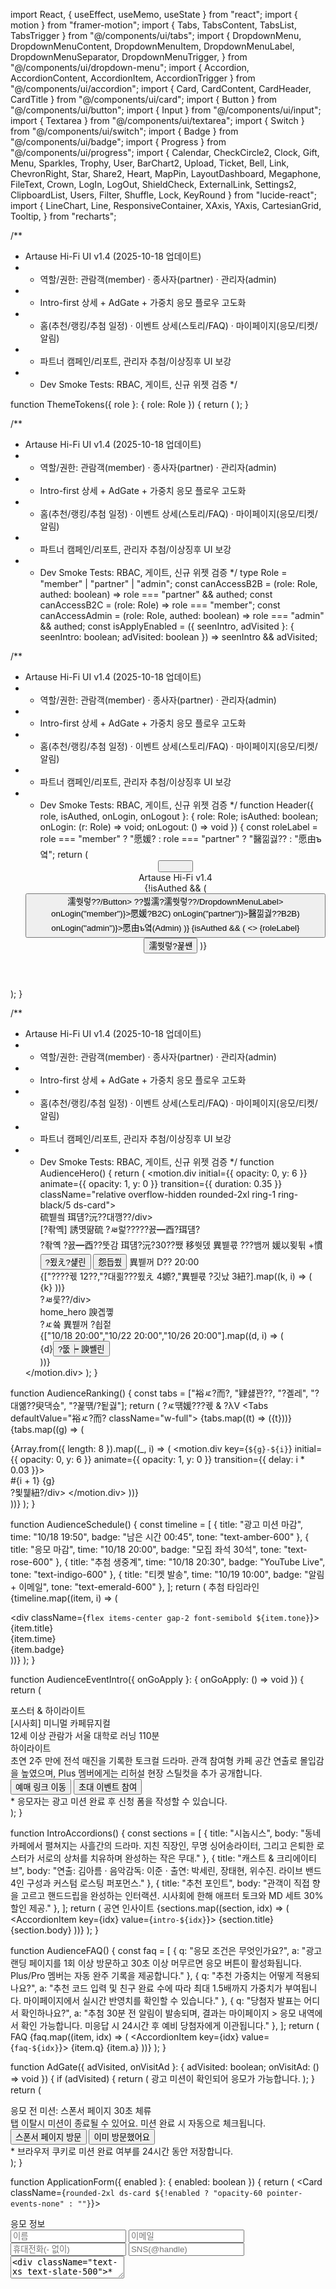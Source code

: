 ﻿import React, { useEffect, useMemo, useState } from "react";
import { motion } from "framer-motion";
import { Tabs, TabsContent, TabsList, TabsTrigger } from "@/components/ui/tabs";
import {
  DropdownMenu,
  DropdownMenuContent,
  DropdownMenuItem,
  DropdownMenuLabel,
  DropdownMenuSeparator,
  DropdownMenuTrigger,
} from "@/components/ui/dropdown-menu";
import { Accordion, AccordionContent, AccordionItem, AccordionTrigger } from "@/components/ui/accordion";
import { Card, CardContent, CardHeader, CardTitle } from "@/components/ui/card";
import { Button } from "@/components/ui/button";
import { Input } from "@/components/ui/input";
import { Textarea } from "@/components/ui/textarea";
import { Switch } from "@/components/ui/switch";
import { Badge } from "@/components/ui/badge";
import { Progress } from "@/components/ui/progress";
import {
  Calendar,
  CheckCircle2,
  Clock,
  Gift,
  Menu,
  Sparkles,
  Trophy,
  User,
  BarChart2,
  Upload,
  Ticket,
  Bell,
  Link,
  ChevronRight,
  Star,
  Share2,
  Heart,
  MapPin,
  LayoutDashboard,
  Megaphone,
  FileText,
  Crown,
  LogIn,
  LogOut,
  ShieldCheck,
  ExternalLink,
  Settings2,
  ClipboardList,
  Users,
  Filter,
  Shuffle,
  Lock,
  KeyRound
} from "lucide-react";
import {
  LineChart,
  Line,
  ResponsiveContainer,
  XAxis,
  YAxis,
  CartesianGrid,
  Tooltip,
} from "recharts";

/**
 * Artause Hi-Fi UI v1.4 (2025-10-18 업데이트)
 * - 역할/권한: 관람객(member) · 종사자(partner) · 관리자(admin)
 * - Intro-first 상세 + AdGate + 가중치 응모 플로우 고도화
 * - 홈(추천/랭킹/추첨 일정) · 이벤트 상세(스토리/FAQ) · 마이페이지(응모/티켓/알림)
 * - 파트너 캠페인/리포트, 관리자 추첨/이상징후 UI 보강
 * - Dev Smoke Tests: RBAC, 게이트, 신규 위젯 검증
 */

function ThemeTokens({ role }: { role: Role }) {
  return (
    <style>{`
:root {
  --font-display: "Pretendard Variable", "Inter var", system-ui, -apple-system, "Segoe UI", Roboto, "Noto Sans KR", Arial, "Apple SD Gothic Neo", sans-serif;
  --font-body: "Pretendard Variable", system-ui, -apple-system, "Segoe UI", Roboto, "Noto Sans KR", Arial, "Apple SD Gothic Neo", sans-serif;
  --size-h1: clamp(28px, 3.6vw, 40px);
  --size-h2: clamp(22px, 2.6vw, 28px);
  --size-h3: 18px; --size-body: 14px;
  --lh-tight: 1.15; --lh-body: 1.6; --ls-tight: -0.01em;
  --radius-sm: 10px; --radius-md: 14px; --radius-xl: 18px;
  --shadow-md: 0 8px 24px rgba(16,24,40,.08);
  --z-nav: 20; --z-dialog: 50; --z-toast: 60;
}
[data-role="b2c"] {
  --brand-primary: #6D4AFF; --brand-secondary:#FF3E8A; --brand-accent:#00D1FF;
  --neutral-900:#0f172a; --neutral-600:#475569; --neutral-100:#f1f5f9;
  --grad-hero: linear-gradient(135deg,#6366f1 0%,#a855f7 50%,#f43f5e 100%);
  --bg-app: linear-gradient(180deg,#fff7fb 0%,#eef2ff 100%);
  --btn-accent-bg: var(--brand-primary); --btn-accent-text:#fff;
  --chip-secondary-bg:#F1EEFF; --chip-secondary-text:#3F2B96;
}
[data-role="b2b"] {
  --brand-primary:#0F172A; --brand-secondary:#6366F1; --brand-accent:#22C55E;
  --neutral-900:#0f172a; --neutral-600:#475569; --neutral-100:#f1f5f9;
  --grad-hero: linear-gradient(135deg,#0F172A 0%, #334155 100%);
  --bg-app: linear-gradient(180deg,#f8fafc 0%,#eef2f7 100%);
  --btn-accent-bg: var(--brand-primary); --btn-accent-text:#fff;
  --chip-secondary-bg:#EAEFFC; --chip-secondary-text:#1F2A5C;
}
[data-role="admin"] {
  --brand-primary:#8B0000; --brand-secondary:#D97706; --brand-accent:#0EA5E9;
  --neutral-900:#111827; --neutral-600:#4b5563; --neutral-100:#f3f4f6;
  --grad-hero: linear-gradient(135deg,#7f1d1d 0%, #dc2626 60%, #f59e0b 100%);
  --bg-app: linear-gradient(180deg,#fff5f5 0%,#fff7ed 100%);
  --btn-accent-bg: var(--brand-primary); --btn-accent-text:#fff;
  --chip-secondary-bg:#FEE2E2; --chip-secondary-text:#7F1D1D;
}
.font-display{ font-family: var(--font-display); }
.font-body{ font-family: var(--font-body); font-size: var(--size-body); line-height: var(--lh-body); }
.ds-h1{ font-size: var(--size-h1); line-height: var(--lh-tight); letter-spacing: var(--ls-tight); font-weight: 800; }
.ds-h2{ font-size: var(--size-h2); line-height: var(--lh-tight); font-weight: 700; }
.ds-h3{ font-size: var(--size-h3); font-weight: 600; }
.ds-hero{ background: var(--grad-hero); }
.ds-app{ background: var(--bg-app); }
.ds-card{ border-radius: var(--radius-xl); box-shadow: var(--shadow-md); }
.ds-btn-accent{ background: var(--btn-accent-bg) !important; color: var(--btn-accent-text) !important; border-radius: var(--radius-md) !important; }
.ds-chip-secondary{ background: var(--chip-secondary-bg); color: var(--chip-secondary-text); border-radius: 999px; padding: 4px 10px; font-size: 12px; }
`}</style>
  );
}

/**
 * Artause Hi-Fi UI v1.4 (2025-10-18 업데이트)
 * - 역할/권한: 관람객(member) · 종사자(partner) · 관리자(admin)
 * - Intro-first 상세 + AdGate + 가중치 응모 플로우 고도화
 * - 홈(추천/랭킹/추첨 일정) · 이벤트 상세(스토리/FAQ) · 마이페이지(응모/티켓/알림)
 * - 파트너 캠페인/리포트, 관리자 추첨/이상징후 UI 보강
 * - Dev Smoke Tests: RBAC, 게이트, 신규 위젯 검증
 */
type Role = "member" | "partner" | "admin";
const canAccessB2B = (role: Role, authed: boolean) => role === "partner" && authed;
const canAccessB2C = (role: Role) => role === "member";
const canAccessAdmin = (role: Role, authed: boolean) => role === "admin" && authed;
const isApplyEnabled = ({ seenIntro, adVisited }: { seenIntro: boolean; adVisited: boolean }) => seenIntro && adVisited;

/**
 * Artause Hi-Fi UI v1.4 (2025-10-18 업데이트)
 * - 역할/권한: 관람객(member) · 종사자(partner) · 관리자(admin)
 * - Intro-first 상세 + AdGate + 가중치 응모 플로우 고도화
 * - 홈(추천/랭킹/추첨 일정) · 이벤트 상세(스토리/FAQ) · 마이페이지(응모/티켓/알림)
 * - 파트너 캠페인/리포트, 관리자 추첨/이상징후 UI 보강
 * - Dev Smoke Tests: RBAC, 게이트, 신규 위젯 검증
 */
function Header({ role, isAuthed, onLogin, onLogout }: { role: Role; isAuthed: boolean; onLogin: (r: Role) => void; onLogout: () => void }) {
  const roleLabel = role === "member" ? "愿媛? : role === "partner" ? "醫낆궗?? : "愿由ъ옄";
  return (
    <header className="sticky top-0 z-[var(--z-nav)] border-b backdrop-blur bg-white/75">
      <div className="max-w-7xl mx-auto px-4 py-3 flex items-center gap-3 font-display">
        <Button variant="ghost" size="icon" className="rounded-xl"><Menu /></Button>
        <div className="font-bold text-lg tracking-tight ds-h3 flex items-center gap-2">
          <Sparkles className="w-5 h-5"/>
          Artause
          <Badge variant="secondary" className="rounded-full">Hi-Fi v1.4</Badge>
        </div>
        <div className="ml-auto flex items-center gap-2">
          {!isAuthed && (
            <DropdownMenu>
              <DropdownMenuTrigger asChild>
                <Button variant="outline" size="sm" className="rounded-xl"><User className="w-4 h-4 mr-1"/>濡쒓렇??/Button>
              </DropdownMenuTrigger>
              <DropdownMenuContent align="end" className="rounded-xl">
                <DropdownMenuLabel>??븷濡?濡쒓렇??/DropdownMenuLabel>
                <DropdownMenuSeparator />
                <DropdownMenuItem onClick={() => onLogin("member")}><LogIn className="w-4 h-4 mr-2"/>愿媛?B2C)</DropdownMenuItem>
                <DropdownMenuItem onClick={() => onLogin("partner")}><LogIn className="w-4 h-4 mr-2"/>醫낆궗??B2B)</DropdownMenuItem>
                <DropdownMenuItem onClick={() => onLogin("admin")}><KeyRound className="w-4 h-4 mr-2"/>愿由ъ옄(Admin)</DropdownMenuItem>
              </DropdownMenuContent>
            </DropdownMenu>
          )}
          {isAuthed && (
            <>
              <Badge variant="outline" className="rounded-full"><ShieldCheck className="w-3 h-3 mr-1"/> {roleLabel}</Badge>
              <Button size="sm" variant="outline" className="rounded-xl" onClick={onLogout}><LogOut className="w-4 h-4 mr-1"/>濡쒓렇?꾩썐</Button>
            </>
          )}
        </div>
      </div>
    </header>
  );
}

/**
 * Artause Hi-Fi UI v1.4 (2025-10-18 업데이트)
 * - 역할/권한: 관람객(member) · 종사자(partner) · 관리자(admin)
 * - Intro-first 상세 + AdGate + 가중치 응모 플로우 고도화
 * - 홈(추천/랭킹/추첨 일정) · 이벤트 상세(스토리/FAQ) · 마이페이지(응모/티켓/알림)
 * - 파트너 캠페인/리포트, 관리자 추첨/이상징후 UI 보강
 * - Dev Smoke Tests: RBAC, 게이트, 신규 위젯 검증
 */
function AudienceHero() {
  return (
    <motion.div initial={{ opacity: 0, y: 6 }} animate={{ opacity: 1, y: 0 }} transition={{ duration: 0.35 }} className="relative overflow-hidden rounded-2xl ring-1 ring-black/5 ds-card">
      <div className="absolute inset-0 ds-hero opacity-10" />
      <div className="grid md:grid-cols-5 gap-6 p-6 bg-white">
        <div className="md:col-span-3 space-y-4">
          <div className="rounded-xl p-5 ds-hero text-white shadow-md">
            <div className="text-xs/5 opacity-90 mb-1 font-display">硫붿씤 珥덈?沅??대깽??/div>
            <div className="ds-h1 font-display">[?좎옉] 誘몃땲硫 ?ㅽ럹?????꾨━酉?珥덈?</div>
            <div className="text-sm/6 opacity-95 mt-2 font-body">?좎옉 ?꾨━酉??뚯감 珥덈?沅?30??쨌 移쒓뎄 異붿쿇 ???뱀꺼 媛以묒튂 +慣</div>
            <div className="mt-4 flex items-center gap-2">
              <Button className="rounded-xl bg-white text-[color:var(--neutral-900)] hover:bg-slate-50"><Gift className="w-4 h-4 mr-1"/>?묐え?섍린</Button>
              <Button variant="secondary" className="rounded-xl">怨듭쑀</Button>
              <span className="ds-chip-secondary"><Clock className="w-3 h-3 mr-1 inline"/>異붿꺼 D?? 20:00</span>
            </div>
          </div>
          <div className="grid md:grid-cols-3 gap-3 text-sm font-body">
            {["????궧 12??,"?대쾲???묐え 4嫄?,"異붿쿇 ?깃났 3紐?].map((k, i) => (
              <Card key={i} className="rounded-xl"><CardContent className="p-4 flex items-center gap-2"><Crown className="w-4 h-4 text-amber-500"/> {k}</CardContent></Card>
            ))}
          </div>
        </div>
        <div className="md:col-span-2 space-y-3">
          <Card className="rounded-xl"><CardContent className="p-4"><div className="text-sm font-semibold mb-2 font-display">?ㅽ룿??/div><div className="rounded-lg h-24 bg-gradient-to-br from-slate-100 to-slate-200 flex items-center justify-center text-slate-500 text-xs">home_hero 諛곕꼫</div></CardContent></Card>
          <Card className="rounded-xl font-body">
            <CardContent className="p-4 space-y-2 text-sm">
              <div className="font-semibold font-display">?ㅼ쓬 異붿꺼 ?쇱젙</div>
              {["10/18 20:00","10/22 20:00","10/26 20:00"].map((d, i) => (
                <div key={i} className="flex items-center justify-between p-2 rounded-lg border"><span className="flex items-center gap-2"><Clock className="w-4 h-4"/> {d}</span><Button size="sm" variant="secondary" className="rounded-xl">?뚮┝ 諛쏄린</Button></div>
              ))}
            </CardContent>
          </Card>
        </div>
      </div>
    </motion.div>
  );
}

function AudienceRanking() {
  const tabs = ["裕ㅼ?而?, "肄섏꽌??, "?곌레", "?대옒??臾댁슜", "?꾩떆/?됱궗"];
  return (
    <Card className="rounded-2xl ds-card">
      <CardHeader className="pb-2"><CardTitle className="text-base font-display">?ㅼ떆媛???궧 & ?λⅤ</CardTitle></CardHeader>
      <CardContent>
        <Tabs defaultValue="裕ㅼ?而? className="w-full">
          <TabsList className="grid grid-cols-5 w-full rounded-xl">
            {tabs.map((t) => (<TabsTrigger key={t} value={t}>{t}</TabsTrigger>))}
          </TabsList>
          {tabs.map((g) => (
            <TabsContent key={g} value={g}>
              <div className="grid md:grid-cols-4 gap-4">
                {Array.from({ length: 8 }).map((_, i) => (
                  <motion.div key={`${g}-${i}`} initial={{ opacity: 0, y: 6 }} animate={{ opacity: 1, y: 0 }} transition={{ delay: i * 0.03 }}>
                    <Card className="rounded-xl hover:shadow-md transition-shadow">
                      <CardContent className="p-3 space-y-2">
                        <div className="rounded-lg h-28 bg-slate-100" />
                        <div className="text-xs text-slate-500">#{i + 1} {g}</div>
                        <div className="text-sm font-semibold font-display">?묓뭹紐?/div>
                      </CardContent>
                    </Card>
                  </motion.div>
                ))}
              </div>
            </TabsContent>
          ))}
        </Tabs>
      </CardContent>
    </Card>
  );
}

function AudienceSchedule() {
  const timeline = [
    { title: "광고 미션 마감", time: "10/18 19:50", badge: "남은 시간 00:45", tone: "text-amber-600" },
    { title: "응모 마감", time: "10/18 20:00", badge: "모집 좌석 30석", tone: "text-rose-600" },
    { title: "추첨 생중계", time: "10/18 20:30", badge: "YouTube Live", tone: "text-indigo-600" },
    { title: "티켓 발송", time: "10/19 10:00", badge: "알림 + 이메일", tone: "text-emerald-600" },
  ];
  return (
    <Card className="rounded-2xl ds-card">
      <CardHeader className="pb-2">
        <CardTitle className="text-base font-display flex items-center gap-2"><Calendar className="w-4 h-4" />추첨 타임라인</CardTitle>
      </CardHeader>
      <CardContent className="grid md:grid-cols-4 gap-3 text-sm font-body">
        {timeline.map((item, i) => (
          <div key={i} className="rounded-xl border p-3 space-y-2">
            <div className={`flex items-center gap-2 font-semibold ${item.tone}`}><Clock className="w-4 h-4" /> {item.title}</div>
            <div className="text-slate-600">{item.time}</div>
            <Badge variant="outline" className="rounded-full">{item.badge}</Badge>
          </div>
        ))}
      </CardContent>
    </Card>
  );
}

function AudienceEventIntro({ onGoApply }: { onGoApply: () => void }) {
  return (
    <div className="grid gap-6 font-body">
      <Card className="rounded-2xl ds-card">
        <CardContent className="p-6 grid md:grid-cols-5 gap-6">
          <div className="md:col-span-2 space-y-3">
            <div className="rounded-xl h-64 bg-slate-100" />
            <div className="text-xs text-slate-500">포스터 & 하이라이트</div>
          </div>
          <div className="md:col-span-3 space-y-4">
            <div className="ds-h1 font-display">[시사회] 미니멀 카페뮤지컬</div>
            <div className="flex flex-wrap gap-2 text-xs text-slate-600">
              <Badge variant="secondary" className="rounded-full">12세 이상 관람가</Badge>
              <Badge variant="outline" className="rounded-full flex items-center gap-1"><MapPin className="w-3 h-3" />서울 대학로</Badge>
              <Badge variant="outline" className="rounded-full flex items-center gap-1"><Clock className="w-3 h-3" />러닝 110분</Badge>
            </div>
            <div className="rounded-xl p-4 bg-slate-50 text-sm leading-relaxed">
              <div className="font-semibold font-display mb-2">하이라이트</div>
              초연 2주 만에 전석 매진을 기록한 토크컬 드라마. 관객 참여형 카페 공간 연출로 몰입감을 높였으며, Plus 멤버에게는 리허설 현장 스틸컷을 추가 공개합니다.
            </div>
            <div className="grid md:grid-cols-2 gap-3">
              <Button className="rounded-xl ds-btn-accent"><ExternalLink className="w-4 h-4 mr-1" />예매 링크 이동</Button>
              <Button variant="secondary" className="rounded-xl" onClick={onGoApply}><Gift className="w-4 h-4 mr-1" />초대 이벤트 참여</Button>
            </div>
            <div className="text-xs text-slate-500">* 응모자는 광고 미션 완료 후 신청 폼을 작성할 수 있습니다.</div>
          </div>
        </CardContent>
      </Card>
      <IntroAccordions />
      <AudienceFAQ />
    </div>
  );
}

function IntroAccordions() {
  const sections = [
    { title: "시놉시스", body: "동네 카페에서 펼쳐지는 사흘간의 드라마. 지친 직장인, 무명 싱어송라이터, 그리고 은퇴한 로스터가 서로의 상처를 치유하며 완성하는 작은 무대." },
    { title: "캐스트 & 크리에이티브", body: "연출: 김아름 · 음악감독: 이준 · 출연: 박세린, 장태현, 위수진. 라이브 밴드 4인 구성과 커스텀 로스팅 퍼포먼스." },
    { title: "추천 포인트", body: "관객이 직접 향을 고르고 핸드드립을 완성하는 인터랙션. 시사회에 한해 애프터 토크와 MD 세트 30% 할인 제공." },
  ];
  return (
    <Card className="rounded-2xl ds-card">
      <CardHeader className="pb-2">
        <CardTitle className="text-base font-display">공연 인사이트</CardTitle>
      </CardHeader>
      <CardContent>
        <Accordion type="multiple" className="space-y-3">
          {sections.map((section, idx) => (
            <AccordionItem key={idx} value={`intro-${idx}`}>
              <AccordionTrigger className="text-sm font-semibold">{section.title}</AccordionTrigger>
              <AccordionContent className="text-sm text-slate-600 leading-relaxed">{section.body}</AccordionContent>
            </AccordionItem>
          ))}
        </Accordion>
      </CardContent>
    </Card>
  );
}

function AudienceFAQ() {
  const faq = [
    { q: "응모 조건은 무엇인가요?", a: "광고 랜딩 페이지를 1회 이상 방문하고 30초 이상 머무르면 응모 버튼이 활성화됩니다. Plus/Pro 멤버는 자동 완주 기록을 제공합니다." },
    { q: "추천 가중치는 어떻게 적용되나요?", a: "추천 코드 입력 및 친구 완료 수에 따라 최대 1.5배까지 가중치가 부여됩니다. 마이페이지에서 실시간 반영치를 확인할 수 있습니다." },
    { q: "당첨자 발표는 어디서 확인하나요?", a: "추첨 30분 전 알림이 발송되며, 결과는 마이페이지 > 응모 내역에서 확인 가능합니다. 미응답 시 24시간 후 예비 당첨자에게 이관됩니다." },
  ];
  return (
    <Card className="rounded-2xl ds-card">
      <CardHeader className="pb-2">
        <CardTitle className="text-base font-display">FAQ</CardTitle>
      </CardHeader>
      <CardContent>
        <Accordion type="single" collapsible className="space-y-2">
          {faq.map((item, idx) => (
            <AccordionItem key={idx} value={`faq-${idx}`}>
              <AccordionTrigger className="text-sm font-semibold">{item.q}</AccordionTrigger>
              <AccordionContent className="text-sm text-slate-600 leading-relaxed">{item.a}</AccordionContent>
            </AccordionItem>
          ))}
        </Accordion>
      </CardContent>
    </Card>
  );
}

function AdGate({ adVisited, onVisitAd }: { adVisited: boolean; onVisitAd: () => void }) {
  if (adVisited) {
    return (
      <Card className="rounded-xl border-emerald-200">
        <CardContent className="p-4 text-sm text-emerald-700 flex items-center gap-2">
          <ShieldCheck className="w-4 h-4" /> 광고 미션이 확인되어 응모가 가능합니다.
        </CardContent>
      </Card>
    );
  }
  return (
    <Card className="rounded-xl">
      <CardContent className="p-4 space-y-2 text-sm">
        <div className="font-semibold font-display">응모 전 미션: 스폰서 페이지 30초 체류</div>
        <div className="text-slate-600">탭 이탈시 미션이 종료될 수 있어요. 미션 완료 시 자동으로 체크됩니다.</div>
        <div className="flex gap-2">
          <Button className="rounded-xl ds-btn-accent" onClick={onVisitAd}><ExternalLink className="w-4 h-4 mr-1" />스폰서 페이지 방문</Button>
          <Button variant="outline" className="rounded-xl" onClick={onVisitAd}>이미 방문했어요</Button>
        </div>
        <div className="text-xs text-slate-500">* 브라우저 쿠키로 미션 완료 여부를 24시간 동안 저장합니다.</div>
      </CardContent>
    </Card>
  );
}

function ApplicationForm({ enabled }: { enabled: boolean }) {
  return (
    <Card className={`rounded-2xl ds-card ${!enabled ? "opacity-60 pointer-events-none" : ""}`}>
      <CardContent className="p-6 grid md:grid-cols-2 gap-4">
        <div className="space-y-2">
          <div className="text-sm font-semibold font-display">응모 정보</div>
          <div className="grid gap-2">
            <Input placeholder="이름" />
            <Input placeholder="이메일" />
            <Input placeholder="휴대전화(- 없이)" />
            <Input placeholder="SNS(@handle)" />
          </div>
          <Textarea className="min-h-[90px]" placeholder="응원 한마디 (선택)" />
          <div className="text-xs text-slate-500">* 개인정보 수집 및 이용 동의 체크박스, 약관 링크 노출</div>
          <Button className="w-full rounded-xl ds-btn-accent"><Gift className="w-4 h-4 mr-1" />응모하기</Button>
        </div>
        <div className="space-y-3">
          <div className="text-sm font-semibold font-display">추천 & 가중치</div>
          <div className="rounded-lg border p-3 text-xs flex items-center justify-between">
            <span>내 추천코드 <span className="font-mono">ARTA-9F3C</span></span>
            <Button size="sm" variant="outline" className="rounded-xl"><Link className="w-4 h-4 mr-1" />복사</Button>
          </div>
          <div className="grid grid-cols-2 gap-2">
            <Button variant="secondary" className="rounded-xl"><Share2 className="w-4 h-4 mr-1" />카카오 공유</Button>
            <Button variant="outline" className="rounded-xl">Top Referrers</Button>
          </div>
          <div className="rounded-lg border p-3 text-xs space-y-2">
            <div className="font-semibold">가중치 설정</div>
            <div className="flex items-center justify-between"><span>기본</span><span>1.0</span></div>
            <div className="flex items-center justify-between"><span>추천 3인 이상</span><span>+0.2</span></div>
            <div className="flex items-center justify-between"><span>Plus 멤버</span><span>+0.3</span></div>
          </div>
          <div className="text-xs text-slate-500">* 가중치 최대 1.5배, 추첨 시 통계로 표기됩니다.</div>
        </div>
      </CardContent>
    </Card>
  );
}

function AudienceEventApply({ seenIntro, adVisited, onVisitAd }: { seenIntro: boolean; adVisited: boolean; onVisitAd: () => void }) {
  const enabled = isApplyEnabled({ seenIntro, adVisited });
  return (
    <div className="grid gap-6 font-body">
      {!seenIntro && (
        <Card className="rounded-xl border-amber-200">
          <CardContent className="p-4 text-sm text-amber-700">
            공연 소개를 먼저 확인해주세요. 상단 탭의 <b>공연 소개</b> 확인 후 응모가 열립니다.
          </CardContent>
        </Card>
      )}
      <AdGate adVisited={adVisited} onVisitAd={onVisitAd} />
      <ApplicationForm enabled={enabled} />
    </div>
  );
}

function EntryHistory() {
  const entries = [
    { title: "[시사회] 미니멀 카페뮤지컬", status: "추첨 대기", draw: "10/18 20:30", weight: "가중치 1.3" },
    { title: "[콜라보 MD] 리미티드 패키지", status: "당첨", draw: "10/12 18:00", weight: "가중치 1.1" },
    { title: "[프리뷰] 신작 넌버벌 쇼", status: "미당첨", draw: "10/05 19:00", weight: "가중치 1.0" },
  ];
  return (
    <Card className="rounded-2xl ds-card">
      <CardHeader className="pb-2">
        <CardTitle className="text-base font-display">응모 내역</CardTitle>
      </CardHeader>
      <CardContent className="space-y-2 text-sm">
        {entries.map((entry, i) => (
          <div key={i} className="rounded-xl border p-3 flex items-center justify-between">
            <div>
              <div className="font-semibold font-display">{entry.title}</div>
              <div className="text-xs text-slate-500">추첨 {entry.draw} · {entry.weight}</div>
            </div>
            <Badge variant="outline" className="rounded-full">{entry.status}</Badge>
          </div>
        ))}
      </CardContent>
    </Card>
  );
}

function TicketCard({ title, date, status }: { title: string; date: string; status: string }) {
  return (
    <div className="rounded-xl border p-3 flex items-center justify-between text-sm">
      <div className="flex items-center gap-3">
        <Ticket className="w-5 h-5 text-indigo-500" />
        <div>
          <div className="font-semibold font-display text-sm">{title}</div>
          <div className="text-xs text-slate-500">{date}</div>
        </div>
      </div>
      <Badge variant="secondary" className="rounded-full">{status}</Badge>
    </div>
  );
}

function TicketWallet() {
  const tickets = [
    { title: "미니멀 카페뮤지컬 1막", date: "10/20(금) 20:00 · 대학로 스테이지", status: "발권 완료" },
    { title: "신작 넌버벌 쇼", date: "미정 · 일정 확정 시 알림", status: "대기" },
  ];
  return (
    <Card className="rounded-2xl ds-card">
      <CardHeader className="pb-2">
        <CardTitle className="text-base font-display">티켓 지갑</CardTitle>
      </CardHeader>
      <CardContent className="grid md:grid-cols-2 gap-3">
        {tickets.map((ticket, i) => (
          <TicketCard key={i} title={ticket.title} date={ticket.date} status={ticket.status} />
        ))}
      </CardContent>
    </Card>
  );
}

function NotificationSettingsCard() {
  return (
    <Card className="rounded-xl">
      <CardContent className="p-4 space-y-3 text-sm">
        <div className="font-semibold font-display">알림 설정</div>
        <div className="flex items-center justify-between"><span>이메일</span><Switch defaultChecked /></div>
        <div className="flex items-center justify-between"><span>카카오 알림톡</span><Switch defaultChecked /></div>
        <div className="flex items-center justify-between"><span>SMS(긴급)</span><Switch /></div>
        <div className="flex items-center justify-between"><span>야간 알림 제한 22:00-08:00</span><Switch defaultChecked /></div>
      </CardContent>
    </Card>
  );
}

function NotificationCenter() {
  const notifications = [
    { title: "응모 완료", time: "10/18 19:55", type: "success", message: "미니멀 카페뮤지컬 응모가 접수되었습니다. 추첨은 20:30에 진행됩니다." },
    { title: "추첨 예정", time: "10/18 20:00", type: "reminder", message: "30분 후 추첨이 시작됩니다. 라이브 방송 링크를 확인하세요." },
    { title: "티켓 발송 안내", time: "10/19 09:55", type: "success", message: "당첨자 티켓이 발송되었습니다. 24시간 이내에 수령을 완료해주세요." },
  ];
  return (
    <Card className="rounded-2xl ds-card">
      <CardHeader className="pb-2">
        <CardTitle className="text-base font-display">알림 센터</CardTitle>
      </CardHeader>
      <CardContent className="space-y-2 text-sm">
        {notifications.map((item, i) => (
          <div key={i} className="rounded-xl border p-3 flex items-start gap-3">
            <div className={`mt-1 ${item.type === "success" ? "text-emerald-600" : "text-indigo-500"}`}>
              {item.type === "success" ? <CheckCircle2 className="w-4 h-4" /> : <Bell className="w-4 h-4" />}
            </div>
            <div>
              <div className="flex items-center gap-2">
                <span className="font-semibold font-display text-sm">{item.title}</span>
                <span className="text-xs text-slate-400">{item.time}</span>
              </div>
              <div className="text-xs text-slate-600 leading-relaxed">{item.message}</div>
            </div>
          </div>
        ))}
      </CardContent>
    </Card>
  );
}

function AudienceMyPage() {
  return (
    <div className="grid gap-6 font-body">
      <div className="grid md:grid-cols-3 gap-4">
        <Card className="rounded-xl">
          <CardContent className="p-4 space-y-3 text-sm">
            <div className="font-semibold font-display">프로필</div>
            <div className="grid gap-2">
              <Input placeholder="이름" />
              <Input placeholder="이메일" />
              <Input placeholder="SNS(@handle)" />
            </div>
            <Button variant="secondary" size="sm" className="rounded-xl">정보 저장</Button>
          </CardContent>
        </Card>
        <Card className="rounded-xl">
          <CardContent className="p-4 space-y-3 text-sm">
            <div className="font-semibold font-display">멤버십</div>
            <div className="rounded-lg border p-3 flex items-center justify-between">
              <span>현재: Free</span>
              <Button size="sm" className="rounded-xl ds-btn-accent"><Crown className="w-4 h-4 mr-1" />Plus 업그레이드</Button>
            </div>
            <div className="text-xs text-slate-500 space-y-1">
              <div>Plus: 추첨 가중치 + 조기 오픈 + 광고 프리뷰</div>
              <div>Pro: 오프라인 체크인 지원 예정</div>
            </div>
          </CardContent>
        </Card>
        <NotificationSettingsCard />
      </div>
      <EntryHistory />
      <TicketWallet />
      <NotificationCenter />
    </div>
  );
}\n\nfunction PartnerSidebar({ current, onSelect }: { current: string; onSelect: (k: string) => void }) {
  const items = [
    { key: "partner-dashboard", icon: <LayoutDashboard className="w-4 h-4" />, label: "??쒕낫?? },
    { key: "partner-campaigns", icon: <Megaphone className="w-4 h-4" />, label: "罹좏럹?? },
    { key: "partner-submission", icon: <Upload className="w-4 h-4" />, label: "?묓뭹 ?쒖텧" },
    { key: "partner-reports", icon: <BarChart2 className="w-4 h-4" />, label: "由ы룷?? },
    { key: "partner-widget", icon: <FileText className="w-4 h-4" />, label: "?꾩젽" },
  ];
  return (
    <aside className="h-full p-3">
      <div className="space-y-2">
        {items.map((it) => (
          <button key={it.key} onClick={() => onSelect(it.key)} className={`w-full flex items-center gap-2 px-3 py-2 rounded-xl text-sm border transition ${current === it.key ? "bg-[color:var(--brand-primary)] text-white border-[color:var(--brand-primary)]" : "hover:bg-slate-100"}`}>{it.icon}<span>{it.label}</span></button>
        ))}
      </div>
      <div className="pt-4 mt-4 border-t text-xs text-slate-500">?뚰듃???덈꺼/?뱀씤 ?곹깭</div>
    </aside>
  );
}

const chartData = Array.from({ length: 12 }).map((_, i) => ({ name: `W${i + 1}`, imps: Math.round(800 + Math.random() * 600), clicks: Math.round(80 + Math.random() * 140) }));

function KPIChart({ data }: { data: any[] }) {
  return (
    <div className="h-40">
      <ResponsiveContainer width="100%" height="100%">
        <LineChart data={data}><CartesianGrid strokeDasharray="3 3" /><XAxis dataKey="name" hide /><YAxis hide /><Tooltip /><Line type="monotone" dataKey="imps" stroke="#0f172a" strokeWidth={2} dot={false} /><Line type="monotone" dataKey="clicks" stroke="#6366f1" strokeWidth={2} dot={false} /></LineChart>
      </ResponsiveContainer>
    </div>
  );
}

function PartnerDashboard() {
  return (
    <div className="grid gap-6 font-body">
      <Card className="rounded-2xl ds-card"><CardHeader className="pb-2"><CardTitle className="text-base font-display">?듭떖 KPI</CardTitle></CardHeader><CardContent><div className="grid md:grid-cols-4 gap-4">
        {[{l:"?몄텧(7d)",v:"124,210",d:"+8.1%"},{l:"CTR(7d)",v:"3.4%",d:"+0.3pp"},{l:"?대┃(7d)",v:"4,223",d:"+6.7%"},{l:"?묐え(7d)",v:"612",d:"+10.4%"}].map((k, i) => (
          <Card key={i} className="rounded-xl"><CardContent className="p-4"><div className="text-xs text-slate-500">{k.l}</div><div className="text-2xl font-bold tracking-tight mt-1 font-display">{k.v}</div><div className="text-xs text-emerald-600 mt-1">{k.d}</div><KPIChart data={chartData} /></CardContent></Card>
        ))}
      </div></CardContent></Card>
      <Card className="rounded-2xl ds-card"><CardHeader className="pb-2"><CardTitle className="text-base font-display">?щ’ ?몃깽?좊━ & ?붽툑</CardTitle></CardHeader><CardContent><div className="grid md:grid-cols-3 gap-4">
        {["home_hero", "shows_top", "event_sidebar"].map((slot) => (
          <Card key={slot} className="rounded-xl"><CardContent className="p-4 space-y-2"><div className="text-sm font-semibold font-display">{slot}</div><div className="rounded-lg h-28 bg-slate-100" /><Button className="w-full rounded-xl ds-btn-accent">?덉빟 臾몄쓽</Button></CardContent></Card>
        ))}
      </div></CardContent></Card>
    </div>
  );
}

function PartnerCampaigns() {
  return (
    <div className="grid gap-6 font-body">
      <Card className="rounded-2xl ds-card"><CardHeader className="pb-2"><CardTitle className="text-base font-display">罹좏럹???붿빟 & 吏꾪뻾?곹솴</CardTitle></CardHeader><CardContent><div className="grid md:grid-cols-3 gap-4">
        {Array.from({ length: 3 }).map((_, i) => (
          <Card key={i} className="rounded-xl"><CardContent className="p-4 space-y-2"><div className="font-semibold font-display">罹좏럹??#{i + 1}</div><div className="text-xs text-slate-500">湲곌컙: 10/01 ~ 10/31</div><div className="text-xs">吏꾪뻾瑜?/div><Progress value={70 - i * 12} className="h-2" /><div className="grid grid-cols-3 gap-2 text-xs"><div className="rounded-lg p-2 border">Imps <div className="font-semibold">12.4k</div></div><div className="rounded-lg p-2 border">CTR <div className="font-semibold">3.2%</div></div><div className="rounded-lg p-2 border">?대┃ <div className="font-semibold">410</div></div></div><div className="flex gap-2 pt-1"><Button variant="secondary" size="sm" className="rounded-xl">由ы룷??/Button><Button size="sm" variant="outline" className="rounded-xl">?щ━?먯씠?곕툕 ?섏젙</Button></div></CardContent></Card>
        ))}
      </div></CardContent></Card>
    </div>
  );
}

function PartnerSubmission() {
  return (
    <div className="grid gap-6 font-body">
      <Card className="rounded-2xl ds-card"><CardHeader className="pb-2"><CardTitle className="text-base font-display">?묓뭹 ?쒖텧</CardTitle></CardHeader><CardContent><div className="grid md:grid-cols-2 gap-4">
        <div className="space-y-2"><div className="text-sm font-display">?묓뭹紐?/div><Input placeholder="?묓뭹紐낆쓣 ?낅젰" /><div className="text-sm mt-3 font-display">?쒕냹?쒖뒪</div><Textarea placeholder="媛꾨떒???뚭컻" className="min-h-[120px]" /><div className="text-sm mt-3 font-display">?ъ뒪???낅줈??/div><div className="rounded-lg h-20 border border-dashed flex items-center justify-center text-xs text-slate-500">?뚯씪 ?낅줈??/div></div>
        <div className="space-y-2"><div className="text-sm font-display">湲곌컙</div><div className="rounded-lg h-12 border flex items-center justify-center text-xs text-slate-500">?쒖옉??~ 醫낅즺??(DatePicker)</div><div className="text-sm mt-3 font-display">?덈ℓ 留곹겕</div><Input placeholder="https://" /><div className="text-sm mt-3 font-display">珥덈?沅??대깽???섑뼢</div><div className="flex items-center gap-3 text-sm"><Switch />?곌퀎 ?щ쭩</div></div>
      </div><div className="mt-4 flex items-center justify-end gap-2"><Button variant="outline" className="rounded-xl">?꾩떆 ???/Button><Button className="rounded-xl ds-btn-accent">?쒖텧?섍린</Button></div></CardContent></Card>
      <Card className="rounded-2xl ds-card"><CardHeader className="pb-2"><CardTitle className="text-base font-display">媛?대뱶 & ?뺤콉</CardTitle></CardHeader><CardContent><div className="grid md:grid-cols-3 gap-4 text-sm"><div className="rounded-xl p-4 border">?쒖떆愿묎퀬/寃쏀뭹 怨좎떆 泥댄겕由ъ뒪??/div><div className="rounded-xl p-4 border">?대?吏 洹쒓꺽/移댄뵾 媛?대뱶</div><div className="rounded-xl p-4 border">?뱀씤 SLA(24~48h)쨌臾몄쓽</div></div></CardContent></Card>
    </div>
  );
}

function PartnerReports() {
  return (
    <div className="grid gap-6 font-body">
      <Card className="rounded-2xl ds-card"><CardHeader className="pb-2"><CardTitle className="text-base font-display">由ы룷??蹂대뱶</CardTitle></CardHeader><CardContent><div className="grid md:grid-cols-2 gap-4"><div className="rounded-xl p-4 border text-sm">?쇰꼸: ?몄텧 ???대┃ ???묐え ??泥댄겕??/div><div className="rounded-xl p-4 border text-sm">?멸렇癒쇳듃: ?λⅤ/梨꾨꼸/?щ’</div></div></CardContent></Card>
    </div>
  );
}

function PartnerWidget() {
  return (
    <div className="grid gap-6 font-body">
      <Card className="rounded-2xl ds-card"><CardHeader className="pb-2"><CardTitle className="text-base font-display">?꾨쿋?붾툝 ?꾩젽</CardTitle></CardHeader><CardContent className="grid md:grid-cols-2 gap-4 text-sm"><div className="rounded-xl h-40 border border-dashed flex items-center justify-center">理쒓렐 ?대깽??由ъ뒪???꾨━酉?/div><div className="space-y-2"><div className="font-semibold font-display">?ㅼ튂 諛⑸쾿</div><div className="rounded-xl p-3 border bg-slate-50 font-mono text-xs">{"<script src='artause-widget.js' data-theme='light' data-limit='5'></script>"}</div><div className="text-xs text-slate-500">?뱀씤???뚰듃?덉뿉寃뚮쭔 諛쒓툒?⑸땲??</div></div></CardContent></Card>
    </div>
  );
}

/**
 * Artause Hi-Fi UI v1.4 (2025-10-18 업데이트)
 * - 역할/권한: 관람객(member) · 종사자(partner) · 관리자(admin)
 * - Intro-first 상세 + AdGate + 가중치 응모 플로우 고도화
 * - 홈(추천/랭킹/추첨 일정) · 이벤트 상세(스토리/FAQ) · 마이페이지(응모/티켓/알림)
 * - 파트너 캠페인/리포트, 관리자 추첨/이상징후 UI 보강
 * - Dev Smoke Tests: RBAC, 게이트, 신규 위젯 검증
 */
function AdminSidebar({ current, onSelect }: { current: string; onSelect: (k: string) => void }) {
  const items = [
    { key: "admin-dashboard", icon: <LayoutDashboard className="w-4 h-4"/>, label: "??쒕낫?? },
    { key: "admin-approvals", icon: <Users className="w-4 h-4"/>, label: "?뱀씤/?쒖옱" },
    { key: "admin-lottery", icon: <Shuffle className="w-4 h-4"/>, label: "異붿꺼" },
    { key: "admin-policies", icon: <Settings2 className="w-4 h-4"/>, label: "?뺤콉" },
  ];
  return (
    <aside className="h-full p-3">
      <div className="space-y-2">
        {items.map((it) => (
          <button key={it.key} onClick={() => onSelect(it.key)} className={`w-full flex items-center gap-2 px-3 py-2 rounded-xl text-sm border transition ${current === it.key ? "bg-[color:var(--brand-primary)] text-white border-[color:var(--brand-primary)]" : "hover:bg-slate-100"}`}>{it.icon}<span>{it.label}</span></button>
        ))}
      </div>
      <div className="pt-4 mt-4 border-t text-xs text-slate-500">媛먯궗/媛???쒖꽦</div>
    </aside>
  );
}

function AdminDashboard() {
  return (
    <div className="grid gap-6 font-body">
      <Card className="rounded-2xl ds-card"><CardHeader className="pb-2"><CardTitle className="text-base font-display">?댁쁺 KPI</CardTitle></CardHeader><CardContent><div className="grid md:grid-cols-4 gap-4">
        {[{l:"?좉퇋 媛??7d)",v:"1,204"},{l:"?댁긽 ?묐え ?먯?",v:"0.6%"},{l:"?묐え ?꾨즺??,v:"78%"},{l:"?뚮┝ ?ㅽ뙣??,v:"1.2%"}].map((k, i) => (<Card key={i} className="rounded-xl"><CardContent className="p-4"><div className="text-xs text-slate-500">{k.l}</div><div className="text-2xl font-bold tracking-tight mt-1 font-display">{k.v}</div></CardContent></Card>))}
      </div></CardContent></Card>
    </div>
  );
}

function AdminApprovals() {
  return (
    <div className="grid gap-6 font-body text-sm">
      <Card className="rounded-2xl ds-card"><CardHeader className="pb-2"><CardTitle className="text-base font-display">?뚰듃???뱀씤 ?湲?/CardTitle></CardHeader><CardContent className="space-y-2">
        {["Studio A","Company B","Theater C"].map((n,i)=>(<div key={i} className="flex items-center justify-between p-3 rounded-xl border"><span className="flex items-center gap-2"><ShieldCheck className="w-4 h-4"/>{n}</span><div className="flex gap-2"><Button size="sm" variant="secondary" className="rounded-xl">?뱀씤</Button><Button size="sm" variant="outline" className="rounded-xl">諛섎젮</Button></div></div>))}
      </CardContent></Card>
      <Card className="rounded-2xl ds-card"><CardHeader className="pb-2"><CardTitle className="text-base font-display">釉붾옓由ъ뒪??/CardTitle></CardHeader><CardContent className="space-y-2"><div className="rounded-xl p-3 border flex items-center justify-between"><span>?ъ슜??#4921 (以묐났 ?묐え)</span><Button size="sm" variant="outline" className="rounded-xl">?댁젣</Button></div></CardContent></Card>
    </div>
  );
}

function AdminLottery() {
  const [entries] = useState(() => Array.from({ length: 20 }).map((_, i) => ({ id: i + 1, name: `?ъ슜??#${1000 + i}`, weight: Math.round(10 + Math.random() * 90) })));
  const [winners, setWinners] = useState<number[]>([]);
  const draw = () => {
    // ?⑥닚 媛以묒튂 異붿꺼(?곕え)
    const total = entries.reduce((s, e) => s + e.weight, 0);
    const pick = () => {
      let r = Math.random() * total, idx = 0;
      for (let i = 0; i < entries.length; i++) { r -= entries[i].weight; if (r <= 0) { idx = i; break; } }
      return entries[idx].id;
    };
    const set = new Set<number>();
    while (set.size < 5) set.add(pick());
    setWinners(Array.from(set));
  };
  return (
    <div className="grid gap-6 font-body">
      <Card className="rounded-2xl ds-card"><CardHeader className="pb-2"><CardTitle className="text-base font-display">異붿꺼 ?ㅽ뻾</CardTitle></CardHeader><CardContent className="grid md:grid-cols-2 gap-4 text-sm">
        <div className="rounded-xl p-3 border"><div className="font-semibold font-display mb-2">?묐え??媛以묒튂)</div><div className="h-64 overflow-auto space-y-1">{entries.map(e => (<div key={e.id} className="flex items-center justify-between p-2 rounded-lg border"><span>{e.name}</span><Badge variant="outline">{e.weight}</Badge></div>))}</div></div>
        <div className="rounded-xl p-3 border"><div className="font-semibold font-display mb-2">?뱀꺼??/div><div className="min-h-[128px] space-y-2">{winners.length===0? <div className="text-slate-500">?꾩쭅 異붿꺼 ?꾩엯?덈떎.</div> : winners.map((id,i)=>(<div key={i} className="p-2 rounded-lg border">{entries.find(e=>e.id===id)?.name}</div>))}</div><Button className="mt-3 rounded-xl ds-btn-accent" onClick={draw}><Shuffle className="w-4 h-4 mr-1"/>異붿꺼?섍린(5紐?</Button></div>
      </CardContent></Card>
    </div>
  );
}

function AdminPolicies() {
  return (
    <div className="grid gap-6 font-body text-sm">
      <Card className="rounded-2xl ds-card"><CardHeader className="pb-2"><CardTitle className="text-base font-display">愿묎퀬 寃뚯씠???뺤콉</CardTitle></CardHeader><CardContent className="space-y-2"><div className="grid md:grid-cols-3 gap-3"><div className="rounded-xl p-3 border">?덉슜 ?꾨찓??br/><Input placeholder="sponsor.example.com"/></div><div className="rounded-xl p-3 border">?꾩닔 泥대쪟(珥?<br/><Input placeholder="5"/></div><div className="rounded-xl p-3 border">?좏슚湲곌컙(?쒓컙)<br/><Input placeholder="24"/></div></div><div className="text-xs text-slate-500">???ㅼ젣 寃利앹? ?쒕쾭/?쎌? ?곕룞?쇰줈 援ы쁽</div></CardContent></Card>
      <Card className="rounded-2xl ds-card"><CardHeader className="pb-2"><CardTitle className="text-base font-display">媛以묒튂/硫ㅻ쾭??/CardTitle></CardHeader><CardContent className="grid md:grid-cols-3 gap-3"><div className="rounded-xl p-3 border">?좉퇋 媛以묒튂<br/><Input placeholder="1.2"/></div><div className="rounded-xl p-3 border">Plus 媛以묒튂<br/><Input placeholder="1.2"/></div><div className="rounded-xl p-3 border">Pro 媛以묒튂<br/><Input placeholder="1.5"/></div></CardContent></Card>
    </div>
  );
}

/**
 * Artause Hi-Fi UI v1.4 (2025-10-18 업데이트)
 * - 역할/권한: 관람객(member) · 종사자(partner) · 관리자(admin)
 * - Intro-first 상세 + AdGate + 가중치 응모 플로우 고도화
 * - 홈(추천/랭킹/추첨 일정) · 이벤트 상세(스토리/FAQ) · 마이페이지(응모/티켓/알림)
 * - 파트너 캠페인/리포트, 관리자 추첨/이상징후 UI 보강
 * - Dev Smoke Tests: RBAC, 게이트, 신규 위젯 검증
 */
function DevTests() {
  const [show, setShow] = useState(false);
  useEffect(() => { try { const params = new URLSearchParams(window.location.search); if (params.get("tests") === "1") setShow(true); } catch {} }, []);
  if (!show) return null;
  const results = runSmokeTests();
  return (
    <Card className="max-w-7xl mx-auto my-6 rounded-xl"><CardHeader className="pb-2"><CardTitle className="text-base font-display">Dev Smoke Tests</CardTitle></CardHeader><CardContent className="text-sm"><ul className="list-disc pl-5 space-y-1">{results.map((r, i) => (<li key={i} className={r.pass ? "text-emerald-700" : "text-rose-700"}>{r.pass ? "?? : "??} {r.name}{r.message ? ` ??${r.message}` : ""}</li>))}</ul></CardContent></Card>
  );
}

function runSmokeTests(): { name: string; pass: boolean; message?: string }[] {
  const out: { name: string; pass: boolean; message?: string }[] = [];
  out.push({ name: "AudienceSchedule is defined", pass: typeof AudienceSchedule === "function" });
  out.push({ name: "ApplicationForm is defined", pass: typeof ApplicationForm === "function" });
  out.push({ name: "AudienceSchedule is defined", pass: typeof AudienceSchedule === "function" });
  out.push({ name: "ApplicationForm is defined", pass: typeof ApplicationForm === "function" });
  out.push({ name: "AudienceMyPage is defined", pass: typeof AudienceMyPage === "function" });
  out.push({ name: "RBAC: member only B2C", pass: canAccessB2C("member") && !canAccessB2C("partner") && !canAccessB2C("admin") });
  out.push({ name: "RBAC: partner B2B only when authed", pass: canAccessB2B("partner", true) && !canAccessB2B("partner", false) });
  out.push({ name: "RBAC: admin portal only when authed", pass: canAccessAdmin("admin", true) && !canAccessAdmin("admin", false) });
  out.push({ name: "Gate: apply disabled until intro+ad", pass: isApplyEnabled({ seenIntro: false, adVisited: false }) === false && isApplyEnabled({ seenIntro: true, adVisited: false }) === false && isApplyEnabled({ seenIntro: false, adVisited: true }) === false && isApplyEnabled({ seenIntro: true, adVisited: true }) === true });
  return out;
}

/**
 * Artause Hi-Fi UI v1.4 (2025-10-18 업데이트)
 * - 역할/권한: 관람객(member) · 종사자(partner) · 관리자(admin)
 * - Intro-first 상세 + AdGate + 가중치 응모 플로우 고도화
 * - 홈(추천/랭킹/추첨 일정) · 이벤트 상세(스토리/FAQ) · 마이페이지(응모/티켓/알림)
 * - 파트너 캠페인/리포트, 관리자 추첨/이상징후 UI 보강
 * - Dev Smoke Tests: RBAC, 게이트, 신규 위젯 검증
 */
export default function HiFiApp() {
  const [role, setRole] = useState<Role>("member");
  const [isAuthed, setIsAuthed] = useState(false);

  // B2C ?곹깭
  const [memberTab, setMemberTab] = useState("home");
  const [seenIntro, setSeenIntro] = useState(false);
  const [adVisited, setAdVisited] = useState(false);

  // B2B ?곹깭
  const [partnerTab, setPartnerTab] = useState("partner-dashboard");

  // Admin ?곹깭
  const [adminTab, setAdminTab] = useState("admin-dashboard");

  const isPartner = role === "partner";
  const isAdmin = role === "admin";

  const onLogin = (r: Role) => { setRole(r); setIsAuthed(true); };
  const onLogout = () => { setIsAuthed(false); };

  return (
    <div data-role={isAdmin?"admin":isPartner?"b2b":"b2c"} className="ds-app min-h-screen font-body">
      <ThemeTokens role={role} />
      <Header role={role} isAuthed={isAuthed} onLogin={onLogin} onLogout={onLogout} />

      {/* B2C */}
      {!isPartner && !isAdmin && (
        <main className="max-w-7xl mx-auto px-4 py-8 space-y-6">
          <div className="flex items-center gap-2 text-sm text-slate-600"><ChevronRight className="w-4 h-4"/>?섏씠?뚯씠 쨌 愿媛앹슜</div>
          {!isAuthed && (<Card className="rounded-xl border-amber-200"><CardContent className="p-4 text-sm text-amber-700">?묐え/?뚮┝/??궧 湲곕뒫???ъ슜?섎젮硫?<b>濡쒓렇??/b>???꾩슂?⑸땲?? ?곷떒??濡쒓렇??踰꾪듉???뚮윭 二쇱꽭??</CardContent></Card>)}
          <Tabs value={memberTab} onValueChange={(v) => { setMemberTab(v); if (v === "event-intro") setSeenIntro(true); }} className="w-full">
            <TabsList className="grid grid-cols-4 w-full rounded-xl"><TabsTrigger value="home">??/TabsTrigger><TabsTrigger value="event-intro">怨듭뿰 ?뚭컻</TabsTrigger><TabsTrigger value="event-apply">?묐え</TabsTrigger><TabsTrigger value="mypage">留덉씠?섏씠吏</TabsTrigger></TabsList>
            <TabsContent value="home" className="space-y-6"><AudienceHero /><AudienceRanking /><AudienceSchedule /></TabsContent>
            <TabsContent value="event-intro"><AudienceEventIntro onGoApply={() => setMemberTab("event-apply")} /></TabsContent>
            <TabsContent value="event-apply"><AudienceEventApply seenIntro={seenIntro} adVisited={adVisited} onVisitAd={() => setAdVisited(true)} /></TabsContent>
            <TabsContent value="mypage"><AudienceMyPage /></TabsContent>
          </Tabs>
          <footer className="text-xs text-slate-500 py-6">짤 Artause 쨌 Bloom tokens 쨌 Intro?멑irst + AdGate</footer>
        </main>
      )}

      {/* B2B */}
      {isPartner && (
        <main className="max-w-7xl mx-auto px-4 py-8">
          {!isAuthed ? (
            <Card className="rounded-xl border-amber-200"><CardContent className="p-4 text-sm text-amber-700">?뚰듃???ы꽭? <b>醫낆궗??怨꾩젙</b>?쇰줈 濡쒓렇?????댁슜 媛?ν빀?덈떎. ?곷떒??濡쒓렇????醫낆궗??B2B)瑜??좏깮?섏꽭??</CardContent></Card>
          ) : (
            <div className="grid grid-cols-12 gap-6">
              <div className="col-span-12 md:col-span-3 lg:col-span-2 sticky top-[76px] self-start"><Card className="rounded-2xl ds-card"><CardHeader className="pb-2"><CardTitle className="text-base flex items-center gap-2 font-display"><LayoutDashboard className="w-4 h-4"/>Partner Portal</CardTitle></CardHeader><PartnerSidebar current={partnerTab} onSelect={setPartnerTab} /></Card></div>
              <div className="col-span-12 md:col-span-9 lg:col-span-10 space-y-6">
                {partnerTab === "partner-dashboard" && <PartnerDashboard />}
                {partnerTab === "partner-campaigns" && <PartnerCampaigns />}
                {partnerTab === "partner-submission" && <PartnerSubmission />}
                {partnerTab === "partner-reports" && <PartnerReports />}
                {partnerTab === "partner-widget" && <PartnerWidget />}
                <footer className="text-xs text-slate-500 py-6">짤 Artause 쨌 Slate tokens 쨌 RBAC Guarded</footer>
              </div>
            </div>
          )}
        </main>
      )}

      {/* Admin */}
      {isAdmin && (
        <main className="max-w-7xl mx-auto px-4 py-8">
          {!isAuthed ? (
            <Card className="rounded-xl border-amber-200"><CardContent className="p-4 text-sm text-amber-700">愿由ъ옄 ?ы꽭? <b>愿由ъ옄 怨꾩젙</b>?쇰줈 濡쒓렇?????댁슜 媛?ν빀?덈떎. ?곷떒??濡쒓렇????愿由ъ옄(Admin)瑜??좏깮?섏꽭??</CardContent></Card>
          ) : (
            <div className="grid grid-cols-12 gap-6">
              <div className="col-span-12 md:col-span-3 lg:col-span-2 sticky top-[76px] self-start"><Card className="rounded-2xl ds-card"><CardHeader className="pb-2"><CardTitle className="text-base flex items-center gap-2 font-display"><Lock className="w-4 h-4"/>Admin</CardTitle></CardHeader><AdminSidebar current={adminTab} onSelect={setAdminTab} /></Card></div>
              <div className="col-span-12 md:col-span-9 lg:col-span-10 space-y-6">
                {adminTab === "admin-dashboard" && <AdminDashboard />}
                {adminTab === "admin-approvals" && <AdminApprovals />}
                {adminTab === "admin-lottery" && <AdminLottery />}
                {adminTab === "admin-policies" && <AdminPolicies />}
                <footer className="text-xs text-slate-500 py-6">짤 Artause 쨌 Crimson tokens 쨌 RBAC Guarded</footer>
              </div>
            </div>
          )}
        </main>
      )}

      <DevTests />
    </div>
  );
}







